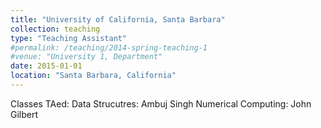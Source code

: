 ```yaml
---
title: "University of California, Santa Barbara"
collection: teaching
type: "Teaching Assistant"
#permalink: /teaching/2014-spring-teaching-1
#venue: "University 1, Department"
date: 2015-01-01
location: "Santa Barbara, California"
---
```


Classes TAed:
Data Strucutres: Ambuj Singh
Numerical Computing: John Gilbert
